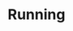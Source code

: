 ---
title: "Running"
collection: hobbies
description: 'Running has been a big part of my life for about the past 7 years. My best half-marathon time is 1:51:51. I am training for the upcoming [Toronto Half-Marathon](http://www.torontomarathon.com/) race in May.'
imgurl: 'running2.jpg'
---